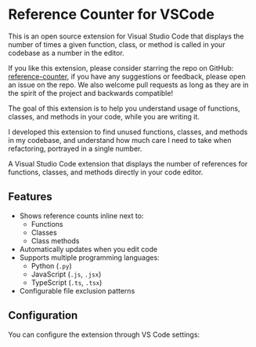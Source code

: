 # Reference Counter for VSCode

This is an open source extension for Visual Studio Code that displays the number of times a given function, class, or method is called in your codebase as a number in the editor.

If you like this extension, please consider starring the repo on GitHub: [reference-counter](https://github.com/gosvig123/reference_count_extension),
if you have any suggestions or feedback, please open an issue on the repo. We also welcome pull requests as long as they are in the spirit of the project and backwards compatible!

The goal of this extension is to help you understand usage of functions, classes, and methods in your code, while you are writing it.

I developed this extension to find unused functions, classes, and methods in my codebase, and understand how much care I need to take when refactoring, portrayed in a single number.

A Visual Studio Code extension that displays the number of references for functions, classes, and methods directly in your code editor.

## Features

- Shows reference counts inline next to:
  - Functions
  - Classes
  - Class methods
- Automatically updates when you edit code
- Supports multiple programming languages:
  - Python (`.py`)
  - JavaScript (`.js`, `.jsx`)
  - TypeScript (`.ts`, `.tsx`)
- Configurable file exclusion patterns

## Configuration

You can configure the extension through VS Code settings:
